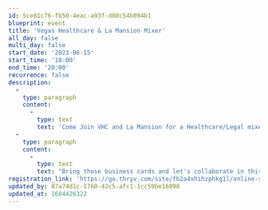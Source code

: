 ```yaml
---
id: 5ce81c76-fb50-4eac-a93f-d80c54b094b1
blueprint: event
title: 'Vegas Healthcare & La Mansion Mixer'
all_day: false
multi_day: false
start_date: '2023-06-15'
start_time: '18:00'
end_time: '20:00'
recurrence: false
description:
  -
    type: paragraph
    content:
      -
        type: text
        text: 'Come Join VHC and La Mansion for a Healthcare/Legal mixer. Enjoy appetizers, beer and wine.'
  -
    type: paragraph
    content:
      -
        type: text
        text: "Bring those business cards and let's collaborate in this beautiful La Mansion."
registration_link: 'https://go.thryv.com/site/fb2a4xhihzphkg1l/online-scheduling?event=8577w8i8b1q9h0on'
updated_by: 87a74d1c-1760-42c5-afc1-1cc59be16098
updated_at: 1684426322
---
```

